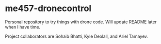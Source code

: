 # me457-dronecontrol
 Personal repository to try things with drone code. Will update README later when I have time.
 
 Project collaborators are Sohaib Bhatti, Kyle Deolall, and Ariel Tamayev.
